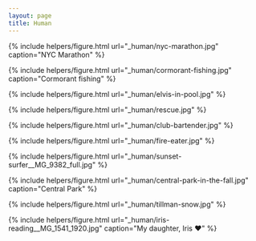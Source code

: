 ```yaml
---
layout: page
title: Human
---
```


{% include helpers/figure.html
url="_human/nyc-marathon.jpg"
caption="NYC Marathon" %}

{% include helpers/figure.html
url="_human/cormorant-fishing.jpg"
caption="Cormorant fishing" %}

{% include helpers/figure.html
url="_human/elvis-in-pool.jpg" %}

{% include helpers/figure.html
url="_human/rescue.jpg" %}

{% include helpers/figure.html
url="_human/club-bartender.jpg" %}

{% include helpers/figure.html
url="_human/fire-eater.jpg" %}

{% include helpers/figure.html
url="_human/sunset-surfer__MG_9382_full.jpg" %}

{% include helpers/figure.html
url="_human/central-park-in-the-fall.jpg"
caption="Central Park" %}

{% include helpers/figure.html
url="_human/tillman-snow.jpg" %}

{% include helpers/figure.html
url="_human/iris-reading__MG_1541_1920.jpg"
caption="My daughter, Iris ❤" %}
